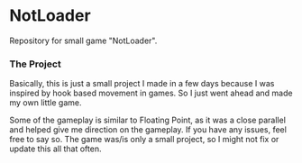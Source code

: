 # NotLoader
Repository for small game "NotLoader". 

 ### The Project
 Basically, this is just a small project I made in a few days because I was inspired by hook based movement in games.
 So I just went ahead and made my own little game.
 
 Some of the gameplay is similar to Floating Point, as it was a close parallel and helped give me direction on the gameplay.
 If you have any issues, feel free to say so.
 The game was/is only a small project, so I might not fix or update this all that often.

